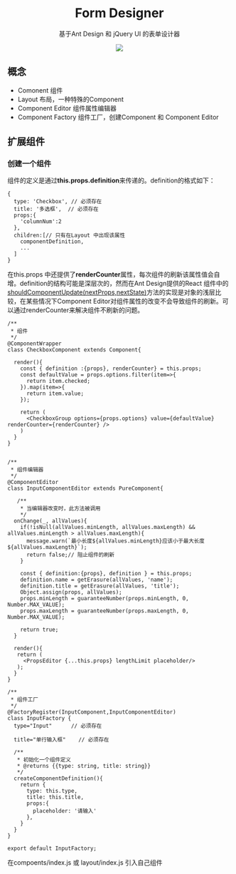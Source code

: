 
<h1 align="center">Form Designer</h1>

<div align="center">

基于Ant Design 和 jQuery UI 的表单设计器

![](./prevew.png)

</div>


## 概念
- Comonent 组件
- Layout 布局，一种特殊的Component
- Component Editor 组件属性编辑器
- Component Factory 组件工厂，创建Component 和 Component Editor


## 扩展组件

### 创建一个组件

组件的定义是通过<b>this.props.definition</b>来传递的。definition的格式如下：
```
{
  type: 'Checkbox', // 必须存在
  title: '多选框',  // 必须存在
  props:{
    'columnNum':2
  },
  children:[// 只有在Layout 中出现该属性
    componentDefinition,
    ...
  ]
}
```

在this.props 中还提供了<b>renderCounter</b>属性，每次组件的刷新该属性值会自增。definition的结构可能是深层次的，然而在Ant Design提供的React 组件中的[shouldComponentUpdate(nextProps,nextState)](https://reactjs.org/docs/react-component.html#shouldcomponentupdate)方法的实现是对象的浅层比较，在某些情况下Component Editor对组件属性的改变不会导致组件的刷新。可以通过renderCounter来解决组件不刷新的问题。
```
/**
 * 组件
 */
@ComponentWrapper
class CheckboxComponent extends Component{

  render(){
    const { definition :{props}, renderCounter} = this.props;
    const defaultValue = props.options.filter(item=>{
      return item.checked;
    }).map(item=>{
      return item.value;
    });

    return (
      <CheckboxGroup options={props.options} value={defaultValue} renderCounter={renderCounter} />
    )
  }
}

```
```

/**
 * 组件编辑器
 */
@ComponentEditor
class InputComponentEditor extends PureComponent{

   /**
    * 当编辑器改变时，此方法被调用
    */
  onChange(_, allValues){
    if(!isNull(allValues.minLength, allValues.maxLength) && allValues.minLength > allValues.maxLength){
      message.warn(`最小长度${allValues.minLength}应该小于最大长度${allValues.maxLength}`);
      return false;// 阻止组件的刷新
    }

    const { definition:{props}, definition } = this.props;
    definition.name = getErasure(allValues, 'name');
    definition.title = getErasure(allValues, 'title');
    Object.assign(props, allValues);
    props.minLength = guaranteeNumber(props.minLength, 0, Number.MAX_VALUE);
    props.maxLength = guaranteeNumber(props.maxLength, 0, Number.MAX_VALUE);

    return true;
  }

  render(){
   return (
     <PropsEditor {...this.props} lengthLimit placeholder/>
   );
  }
}

```

```
/**
 * 组件工厂
 */
@FactoryRegister(InputComponent,InputComponentEditor)
class InputFactory {
  type="Input"      // 必须存在

  title="单行输入框"    // 必须存在

  /**
   * 初始化一个组件定义
   * @returns {{type: string, title: string}}
   */
  createComponentDefinition(){
    return {
      type: this.type,
      title: this.title,
      props:{
        placeholder: '请输入'
      },
    }
  }
}

export default InputFactory;
```

在compoents/index.js 或 layout/index.js 引入自己组件
